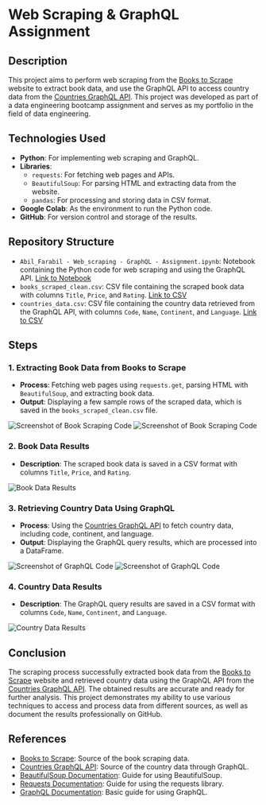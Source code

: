 # Web Scraping & GraphQL Assignment

## Description

This project aims to perform web scraping from the [Books to Scrape](http://books.toscrape.com/) website to extract book data, and use the GraphQL API to access country data from the [Countries GraphQL API](https://countries.trevorblades.com/). This project was developed as part of a data engineering bootcamp assignment and serves as my portfolio in the field of data engineering.

## Technologies Used

- **Python**: For implementing web scraping and GraphQL.
- **Libraries**:
  - `requests`: For fetching web pages and APIs.
  - `BeautifulSoup`: For parsing HTML and extracting data from the website.
  - `pandas`: For processing and storing data in CSV format.
- **Google Colab**: As the environment to run the Python code.
- **GitHub**: For version control and storage of the results.

## Repository Structure

- `Abil_Farabil - Web_scraping - GraphQL - Assignment.ipynb`: Notebook containing the Python code for web scraping and using the GraphQL API. [Link to Notebook](Abil_Farabil_Web_scraping_GraphQL_Assignment.ipynb)
- `books_scraped_clean.csv`: CSV file containing the scraped book data with columns `Title`, `Price`, and `Rating`. [Link to CSV](data/books_scraped_clean.csv)
- `countries_data.csv`: CSV file containing the country data retrieved from the GraphQL API, with columns `Code`, `Name`, `Continent`, and `Language`. [Link to CSV](data/countries_data.csv)

## Steps

### 1. Extracting Book Data from Books to Scrape
   - **Process**: Fetching web pages using `requests.get`, parsing HTML with `BeautifulSoup`, and extracting book data.
   - **Output**: Displaying a few sample rows of the scraped data, which is saved in the `books_scraped_clean.csv` file.

   ![Screenshot of Book Scraping Code](images/1_Kode_Scraping_Buku.png)
   ![Screenshot of Book Scraping Code](images/2_Kode_Scraping_Buku.png)

### 2. Book Data Results
   - **Description**: The scraped book data is saved in a CSV format with columns `Title`, `Price`, and `Rating`.
   
   ![Book Data Results](images/3_Hasil_Data_Buku.png)

### 3. Retrieving Country Data Using GraphQL
   - **Process**: Using the [Countries GraphQL API](https://countries.trevorblades.com/) to fetch country data, including code, continent, and language.
   - **Output**: Displaying the GraphQL query results, which are processed into a DataFrame.

   ![Screenshot of GraphQL Code](images/4_Kode_GraphQL.png)
   ![Screenshot of GraphQL Code](images/5_Kode_GraphQL.png)

### 4. Country Data Results
   - **Description**: The GraphQL query results are saved in a CSV format with columns `Code`, `Name`, `Continent`, and `Language`.

   ![Country Data Results](images/6_Hasil_Data_Negara.png)

## Conclusion

The scraping process successfully extracted book data from the [Books to Scrape](http://books.toscrape.com/) website and retrieved country data using the GraphQL API from the [Countries GraphQL API](https://countries.trevorblades.com/). The obtained results are accurate and ready for further analysis. This project demonstrates my ability to use various techniques to access and process data from different sources, as well as document the results professionally on GitHub.

## References

- [Books to Scrape](http://books.toscrape.com/): Source of the book scraping data.
- [Countries GraphQL API](https://countries.trevorblades.com/): Source of the country data through GraphQL.
- [BeautifulSoup Documentation](https://www.crummy.com/software/BeautifulSoup/bs4/doc/): Guide for using BeautifulSoup.
- [Requests Documentation](https://docs.python-requests.org/en/latest/): Guide for using the requests library.
- [GraphQL Documentation](https://graphql.org/learn/): Basic guide for using GraphQL.
